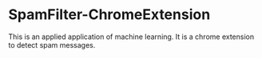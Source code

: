 # SpamFilter-ChromeExtension
This is an applied application of machine learning. It is a chrome extension to detect spam messages.
